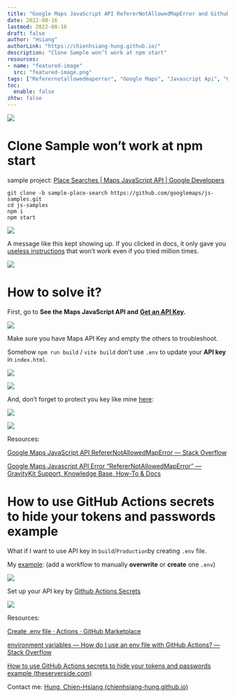 ```yaml
---
title: "Google Maps JavaScript API RefererNotAllowedMapError and Github .env File"
date: 2022-08-16
lastmod: 2022-08-16
draft: false
author: "Hsiang"
authorLink: "https://chienhsiang-hung.github.io/"
description: "Clone Sample won’t work at npm start"
resources:
- name: "featured-image"
  src: "featured-image.png"
tags: ["Referernotallowedmaperror", "Google Maps", "Javascript Api", "Github Actions", "Env File"]
toc:
  enable: false
zhtw: false
---
```

![](https://miro.medium.com/max/1400/1*_cPilbvs66iLoCN-IAro8Q.png)

# Clone Sample won’t work at npm start

sample project:  [Place Searches | Maps JavaScript API | Google Developers](https://developers.google.com/maps/documentation/javascript/examples/place-search)
```
git clone -b sample-place-search https://github.com/googlemaps/js-samples.git  
cd js-samples  
npm i  
npm start
```
![](https://miro.medium.com/max/1400/1*NNPJUJRF_glAG_r_R3N4YA.png)

A message like this kept showing up. If you clicked in docs, it only gave you  [useless instructions](http://if%20you%20clicked%20in%20docs%2C%20it%20only%20gave%20you%20useless%20instructions%20that%20won%27t%20work%20even%20if%20you%20tried%20million%20times./)  that won’t work even if you tried million times.

![](https://miro.medium.com/max/1400/1*SpICuYXzzE5t3Vnvoph11w.png)

# How to solve it?

First, go to  **See the Maps JavaScript API and** [**Get an API Key**](https://developers.google.com/maps/documentation/javascript/get-api-key#restrict_key)**.**

![](https://miro.medium.com/max/1400/1*SZS3VnnMQF802kHz3uD7LQ.png)

Make sure you have Maps API Key and empty the others to troubleshoot.

Somehow  `npm run build`  /  `vite build`  don’t use  `.env` to update your  **API key** in  `index.html`.

![](https://miro.medium.com/max/738/1*_NhGQlapt4TnyaKbwrKxNg.png)

![](https://miro.medium.com/max/1400/1*et_LLwmRS6y29lXd-D0z8A.png)

And, don’t forget to protect you key like mine  [here](https://console.cloud.google.com/apis/credentials/key):

![](https://miro.medium.com/max/1400/1*toyjUqftICji3Um60JfXHA.png)

![](https://miro.medium.com/max/1400/1*YLFrvUP4SHeufcw19FbRtw.png)

Resources:

[Google Maps JavaScript API RefererNotAllowedMapError — Stack Overflow](https://stackoverflow.com/questions/35288250/google-maps-javascript-api-referernotallowedmaperror)

[Google Maps Javascript API Error “RefererNotAllowedMapError” — GravityKit Support, Knowledge Base, How-To & Docs](https://docs.gravitykit.com/article/626-google-maps-error-referernotallowedmaperror)

# How to use GitHub Actions secrets to hide your tokens and passwords example

What if I want to use API key in  `build`/`Production`by creating  `.env`  file.

My  [example](https://github.com/chienhsiang-hung/NRICM101-map): (add a workflow to manually  **overwrite** or  **create** one  `.env`)

![](https://miro.medium.com/max/1400/1*ow5G9boSjgG70gnMMNVqKA.png)

Set up your API key by  [Github Actions Secrets](https://github.com/chienhsiang-hung/NRICM101-map)

![](https://miro.medium.com/max/1400/1*TCjCLN3B1mhBzBXqByLNHw.png)

Resources:

[Create .env file · Actions · GitHub Marketplace](https://github.com/marketplace/actions/create-env-file)

[environment variables — How do I use an env file with GitHub Actions? — Stack Overflow](https://stackoverflow.com/questions/60176044/how-do-i-use-an-env-file-with-github-actions)

[How to use GitHub Actions secrets to hide your tokens and passwords example (theserverside.com)](https://www.theserverside.com/blog/Coffee-Talk-Java-News-Stories-and-Opinions/GitHub-Actions-Secrets-Example-Token-Tutorial)

Contact me:  [Hung, Chien-Hsiang (chienhsiang-hung.github.io)](https://chienhsiang-hung.github.io/)